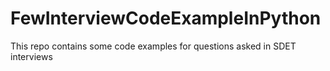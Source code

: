 # FewInterviewCodeExampleInPython
This repo contains some code examples for questions asked in SDET interviews

